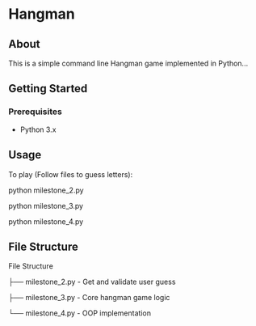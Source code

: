 # Hangman  

## About

This is a simple command line Hangman game implemented in Python...

## Getting Started   

### Prerequisites

- Python 3.x

## Usage   

To play (Follow files to guess letters):  

python milestone_2.py

python milestone_3.py 

python milestone_4.py

## File Structure

File Structure

├── milestone_2.py - Get and validate user guess

├── milestone_3.py - Core hangman game logic   

└── milestone_4.py - OOP implementation
